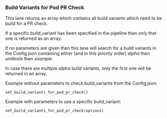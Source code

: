 ### Build Variants for Pod PR Check
This lane returns an array which contains all build variants which need to be build for a PR check.

If a specific build_variant has been specified in the pipeline then only that one is returned as an array.

If no parameters are given then this lane will search for a build variants in the Config.json containing either (and in this priority order) *alpha* then *unittests* then *example*.

In case there are multiple *alpha* build variants, only the first one will be returned in an array.

Example without parameters to check build_variants from the Config.json:

```
smf_build_variants_for_pod_pr_check()
```

Example with parameters to use a specific build_variant:

```
smf_build_variants_for_pod_pr_check(options)
```
